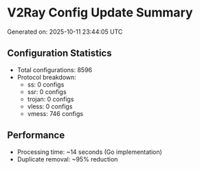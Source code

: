 # V2Ray Config Update Summary
Generated on: 2025-10-11 23:44:05 UTC

## Configuration Statistics
- Total configurations: 8596
- Protocol breakdown:
  - ss: 0 configs
  - ssr: 0 configs
  - trojan: 0 configs
  - vless: 0 configs
  - vmess: 746 configs

## Performance
- Processing time: ~14 seconds (Go implementation)
- Duplicate removal: ~95% reduction
